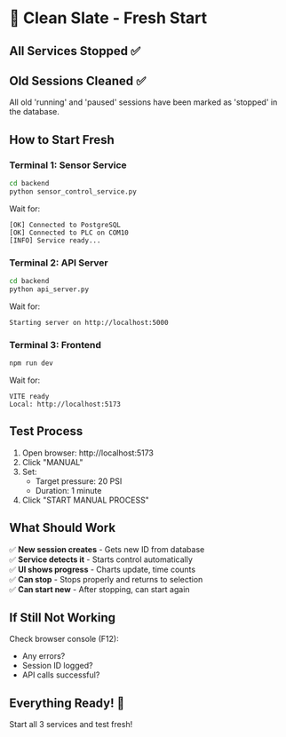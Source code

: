 # 🔄 Clean Slate - Fresh Start

## All Services Stopped ✅

## Old Sessions Cleaned ✅

All old 'running' and 'paused' sessions have been marked as 'stopped' in the database.

## How to Start Fresh

### Terminal 1: Sensor Service
```bash
cd backend
python sensor_control_service.py
```

Wait for:
```
[OK] Connected to PostgreSQL
[OK] Connected to PLC on COM10
[INFO] Service ready...
```

### Terminal 2: API Server  
```bash
cd backend
python api_server.py
```

Wait for:
```
Starting server on http://localhost:5000
```

### Terminal 3: Frontend
```bash
npm run dev
```

Wait for:
```
VITE ready
Local: http://localhost:5173
```

## Test Process

1. Open browser: http://localhost:5173
2. Click "MANUAL"
3. Set:
   - Target pressure: 20 PSI
   - Duration: 1 minute
4. Click "START MANUAL PROCESS"

## What Should Work

✅ **New session creates** - Gets new ID from database  
✅ **Service detects it** - Starts control automatically  
✅ **UI shows progress** - Charts update, time counts  
✅ **Can stop** - Stops properly and returns to selection  
✅ **Can start new** - After stopping, can start again  

## If Still Not Working

Check browser console (F12):
- Any errors?
- Session ID logged?
- API calls successful?

## Everything Ready! 🎉

Start all 3 services and test fresh!


